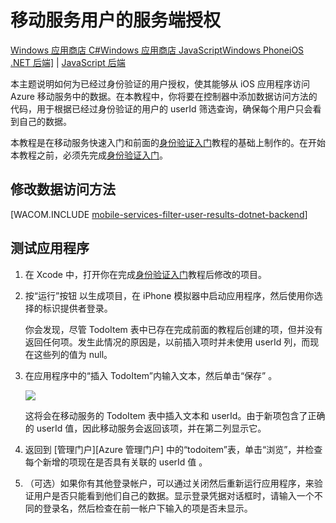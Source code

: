 <properties pageTitle="Service-side authorization (iOS) | Mobile Dev Center" metaKeywords="" description="Learn how to authorize users in the .NET backend of Azure Mobile Services." metaCanonical="" services="" documentationCenter="Mobile" title="Service-side authorization of Mobile Services users" authors="glenga" solutions="" manager="" editor="" />
<tags ms.service=""
    ms.date=""
    wacn.date=""
    />

# 移动服务用户的服务端授权

<div class="dev-center-tutorial-selector sublanding"><a href="/zh-cn/documentation/articles/mobile-services-dotnet-backend-windows-store-dotnet-authorize-users-in-scripts" title="Windows Store C#">Windows 应用商店 C#</a><a href="/zh-cn/documentation/articles/mobile-services-dotnet-backend-windows-store-javascript-authorize-users-in-scripts" title="Windows Store JavaScript">Windows 应用商店 JavaScript</a><a href="/zh-cn/documentation/articles/mobile-services-dotnet-backend-windows-phone-authorize-users-in-scripts" title="Windows Phone">Windows Phone</a><a href="/zh-cn/documentation/articles/mobile-services-dotnet-backend-ios-authorize-users-in-scripts" title="iOS" class="current">iOS</a></div>
<div class="dev-center-tutorial-subselector"><a href="/zh-cn/documentation/articles/mobile-services-dotnet-backend-ios-authorize-users-in-scripts/" title=".NET backend" class="current">.NET 后端]</a> | <a href="/zh-cn/documentation/articles/mobile-services-ios-authorize-users-in-scripts/"  title="JavaScript backend">JavaScript 后端</a></div>

本主题说明如何为已经过身份验证的用户授权，使其能够从 iOS 应用程序访问 Azure 移动服务中的数据。在本教程中，你将要在控制器中添加数据访问方法的代码，用于根据已经过身份验证的用户的 userId 筛选查询，确保每个用户只会看到自己的数据。

本教程是在移动服务快速入门和前面的[身份验证入门][]教程的基础上制作的。在开始本教程之前，必须先完成[身份验证入门][]。

<a name="register-scripts"></a>
## 修改数据访问方法

[WACOM.INCLUDE [mobile-services-filter-user-results-dotnet-backend](../includes/mobile-services-filter-user-results-dotnet-backend.md)]

## 测试应用程序

1.  在 Xcode 中，打开你在完成[身份验证入门][]教程后修改的项目。

2.  按“运行”按钮 以生成项目，在 iPhone 模拟器中启动应用程序，然后使用你选择的标识提供者登录。

   	你会发现，尽管 TodoItem 表中已存在完成前面的教程后创建的项，但并没有返回任何项。发生此情况的原因是，以前插入项时并未使用 userId 列，而现在这些列的值为 null。

3.  在应用程序中的“插入 TodoItem”内输入文本，然后单击“保存” 。

  	![][3]

   	这将会在移动服务的 TodoItem 表中插入文本和 userId。由于新项包含了正确的 userId 值，因此移动服务会返回该项，并在第二列显示它。

4.  返回到 [管理门户][Azure 管理门户] 中的“todoitem”表，单击“浏览”，并检查每个新增的项现在是否具有关联的 userId 值 。

5.  （可选）如果你有其他登录帐户，可以通过关闭然后重新运行应用程序，来验证用户是否只能看到他们自己的数据。显示登录凭据对话框时，请输入一个不同的登录名，然后检查在前一帐户下输入的项是否未显示。

  [Windows 应用商店 C#]: /zh-cn/documentation/articles/mobile-services-dotnet-backend-windows-store-dotnet-authorize-users-in-scripts "Windows 应用商店 C#"
  [Windows 应用商店 JavaScript]: /zh-cn/documentation/articles/mobile-services-dotnet-backend-windows-store-javascript-authorize-users-in-scripts "Windows 应用商店 JavaScript"
  [Windows Phone]: /zh-cn/documentation/articles/mobile-services-dotnet-backend-windows-phone-authorize-users-in-scripts "Windows Phone"
  [iOS]: /zh-cn/documentation/articles/mobile-services-dotnet-backend-ios-authorize-users-in-scripts "iOS"
  [.NET 后端]: /zh-cn/documentation/articles/mobile-services-dotnet-backend-ios-authorize-users-in-scripts/ ".NET 后端"
  [JavaScript 后端]: /zh-cn/documentation/articles/mobile-services-ios-authorize-users-in-scripts/ "JavaScript 后端"
  [身份验证入门]: /zh-cn/documentation/articles/mobile-services-dotnet-backend-ios-get-started-users
  [mobile-services-filter-user-results-dotnet-backend]: ../includes/mobile-services-filter-user-results-dotnet-backend.md
  [3]: ./media/mobile-services-dotnet-backend-ios-authorize-users-in-scripts/mobile-quickstart-startup-ios.png
